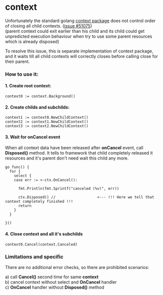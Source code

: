 # context
Unfortunately the standard golang [context package](https://github.com/golang/go/tree/master/src/context) does not control order of closing all child contexts. ([issue #51075](https://github.com/golang/go/issues/51075))<br>
(parent context could exit earlier than his child and its child could get unpredicted execution behaviour when try to use some parent resources which is already disposed)

To resolve this issue, this is separate implementation of context package, and it waits till all child contexts will correctly closes before calling close for their parent.


### How to use it:

#### 1. Create root context:
```
context0 := context.Background()
```

#### 2. Create childs and subchilds:
```
context1 := context0.NewChildContext()
context2 := context1.NewChildContext()
context3 := context2.NewChildContext()
```

#### 3. Wait for onCancel event
When all context data have been released after <b>onCancel</b> event, call <b>Disposed()</b> method. It tells to framework that child completely released it resources and it's parent don't need wait this child any more.
```
go func() {
  for {
    select {
    case err := <-ctx.OnCancel():

      fmt.Println(fmt.Sprintf("canceled (%v)", err))

      ctx.Disposed() //                   <--- !!! Here we tell that context completely finished !!!
      return
    }
  }

}()
```

#### 4. Close context and all it's subchilds
```
context0.Cancel(context.Canceled)
```

### Limitations and specific
There are no additional error checks, so there are prohibited scenarios:<br>

a) call <b>Cancel()</b> second time for same <b>context</b><br>
b) cancel context without select and <b>OnCancel</b> handler<br>
c) <b>OnCancel</b> handler without <b>Disposed()</b> method<br>
